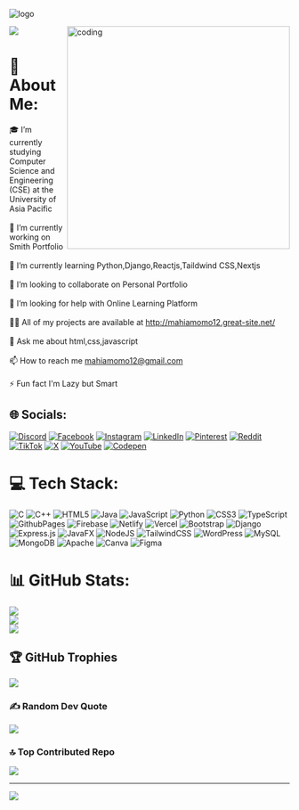 ![logo](https://camo.githubusercontent.com/1cc4a09c2e1425ea8299bad1e673df6139b484072801bede9a1d098a24981328/68747470733a2f2f692e6962622e636f2f6b3234343135622f4769746875622d42616e6e65722e676966)

<img align="right" alt="coding" width="400" src="https://user-images.githubusercontent.com/59734313/157189039-c09b3e38-9f42-42c0-ab54-14f1574190a7.gif">
 <img src="https://readme-typing-svg.herokuapp.com/?font=Righteous&size=35&center=true&vCenter=true&width=500&height=70&duration=4000&lines=Hi+There!+👋;+I'm+Mahia+Momo!;" />



# 💫 About Me:
  🎓 I’m currently studying Computer Science and Engineering (CSE) at the University of Asia Pacific<br><br> 🔭 I’m currently working on Smith Portfolio<br><br>🌱 I’m currently learning Python,Django,Reactjs,Taildwind CSS,Nextjs<br><br>👯 I’m looking to collaborate on Personal Portfolio<br><br>🤝 I’m looking for help with Online Learning Platform<br><br>👨‍💻 All of my projects are available at http://mahiamomo12.great-site.net/<br><br>💬 Ask me about html,css,javascript<br><br>📫 How to reach me mahiamomo12@gmail.com<br><br>⚡ Fun fact I'm Lazy but Smart 


## 🌐 Socials:
[![Discord](https://img.shields.io/badge/Discord-%237289DA.svg?logo=discord&logoColor=white)](https://discord.gg/mahiiiiiaaa) [![Facebook](https://img.shields.io/badge/Facebook-%231877F2.svg?logo=Facebook&logoColor=white)](https://facebook.com/https://www.facebook.com/mahia.momo.12/) [![Instagram](https://img.shields.io/badge/Instagram-%23E4405F.svg?logo=Instagram&logoColor=white)](https://instagram.com/___mahiiiiaaaa____) [![LinkedIn](https://img.shields.io/badge/LinkedIn-%230077B5.svg?logo=linkedin&logoColor=white)](https://linkedin.com/in/https://www.linkedin.com/in/mahiamomo12/) [![Pinterest](https://img.shields.io/badge/Pinterest-%23E60023.svg?logo=Pinterest&logoColor=white)](https://pinterest.com/mahiamomo12) [![Reddit](https://img.shields.io/badge/Reddit-%23FF4500.svg?logo=Reddit&logoColor=white)](https://reddit.com/user/u/mahiiii_Yaa12) [![TikTok](https://img.shields.io/badge/TikTok-%23000000.svg?logo=TikTok&logoColor=white)](https://tiktok.com/@mahiiiYaa) [![X](https://img.shields.io/badge/X-black.svg?logo=X&logoColor=white)](https://x.com/mahia_momo12) [![YouTube](https://img.shields.io/badge/YouTube-%23FF0000.svg?logo=YouTube&logoColor=white)](https://youtube.com/@@mahiamomo12) [![Codepen](https://img.shields.io/badge/Codepen-000000?style=for-the-badge&logo=codepen&logoColor=white)](https://codepen.io/Mahia-Momo) 

# 💻 Tech Stack:
![C](https://img.shields.io/badge/c-%2300599C.svg?style=for-the-badge&logo=c&logoColor=white) ![C++](https://img.shields.io/badge/c++-%2300599C.svg?style=for-the-badge&logo=c%2B%2B&logoColor=white) ![HTML5](https://img.shields.io/badge/html5-%23E34F26.svg?style=for-the-badge&logo=html5&logoColor=white) ![Java](https://img.shields.io/badge/java-%23ED8B00.svg?style=for-the-badge&logo=openjdk&logoColor=white) ![JavaScript](https://img.shields.io/badge/javascript-%23323330.svg?style=for-the-badge&logo=javascript&logoColor=%23F7DF1E) ![Python](https://img.shields.io/badge/python-3670A0?style=for-the-badge&logo=python&logoColor=ffdd54) ![CSS3](https://img.shields.io/badge/css3-%231572B6.svg?style=for-the-badge&logo=css3&logoColor=white) ![TypeScript](https://img.shields.io/badge/typescript-%23007ACC.svg?style=for-the-badge&logo=typescript&logoColor=white) ![GithubPages](https://img.shields.io/badge/github%20pages-121013?style=for-the-badge&logo=github&logoColor=white) ![Firebase](https://img.shields.io/badge/firebase-%23039BE5.svg?style=for-the-badge&logo=firebase) ![Netlify](https://img.shields.io/badge/netlify-%23000000.svg?style=for-the-badge&logo=netlify&logoColor=#00C7B7) ![Vercel](https://img.shields.io/badge/vercel-%23000000.svg?style=for-the-badge&logo=vercel&logoColor=white) ![Bootstrap](https://img.shields.io/badge/bootstrap-%238511FA.svg?style=for-the-badge&logo=bootstrap&logoColor=white) ![Django](https://img.shields.io/badge/django-%23092E20.svg?style=for-the-badge&logo=django&logoColor=white) ![Express.js](https://img.shields.io/badge/express.js-%23404d59.svg?style=for-the-badge&logo=express&logoColor=%2361DAFB) ![JavaFX](https://img.shields.io/badge/javafx-%23FF0000.svg?style=for-the-badge&logo=javafx&logoColor=white) ![NodeJS](https://img.shields.io/badge/node.js-6DA55F?style=for-the-badge&logo=node.js&logoColor=white) ![TailwindCSS](https://img.shields.io/badge/tailwindcss-%2338B2AC.svg?style=for-the-badge&logo=tailwind-css&logoColor=white) ![WordPress](https://img.shields.io/badge/WordPress-%23117AC9.svg?style=for-the-badge&logo=WordPress&logoColor=white) ![MySQL](https://img.shields.io/badge/mysql-4479A1.svg?style=for-the-badge&logo=mysql&logoColor=white) ![MongoDB](https://img.shields.io/badge/MongoDB-%234ea94b.svg?style=for-the-badge&logo=mongodb&logoColor=white) ![Apache](https://img.shields.io/badge/apache-%23D42029.svg?style=for-the-badge&logo=apache&logoColor=white) ![Canva](https://img.shields.io/badge/Canva-%2300C4CC.svg?style=for-the-badge&logo=Canva&logoColor=white) ![Figma](https://img.shields.io/badge/figma-%23F24E1E.svg?style=for-the-badge&logo=figma&logoColor=white)
# 📊 GitHub Stats:
![](https://github-readme-stats.vercel.app/api?username=mahiamOmO&theme=radical&hide_border=true&include_all_commits=true&count_private=true)<br/>
![](https://github-readme-streak-stats.herokuapp.com/?user=mahiamOmO&theme=radical&hide_border=true)<br/>
![](https://github-readme-stats.vercel.app/api/top-langs/?username=mahiamOmO&theme=radical&hide_border=true&include_all_commits=true&count_private=true&layout=compact)

## 🏆 GitHub Trophies
![](https://github-profile-trophy.vercel.app/?username=mahiamOmO&theme=radical&no-frame=false&no-bg=true&margin-w=4)

### ✍️ Random Dev Quote
![](https://quotes-github-readme.vercel.app/api?type=horizontal&theme=radical)

### 🔝 Top Contributed Repo
![](https://github-contributor-stats.vercel.app/api?username=mahiamOmO&limit=5&theme=dark&combine_all_yearly_contributions=true)

---
[![](https://visitcount.itsvg.in/api?id=mahiamOmO&icon=6&color=0)](https://visitcount.itsvg.in)

<!-- Proudly created with GPRM ( https://gprm.itsvg.in ) -->

